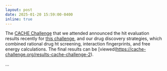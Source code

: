 ```yaml
---
layout: post
date: 2025-01-20 15:59:00-0400
inline: true
---
```


The [CACHE Challenge](https://cache-challenge.org/challenges/finding-ligands-targeting-the-conserved-rna-binding-site-of-sars-cov-2-nsp13) that we attended announced the hit evaluation results recently for [this challenge](https://cache-challenge.org/challenges/finding-ligands-targeting-the-conserved-rna-binding-site-of-sars-cov-2-nsp13), and our drug discovery strategies, which combined rational drug ht screening, interaction fingerprints, and free energy calculations. The final results can be [viewed(https://cache-challenge.org/results-cache-challenge-2).

...
